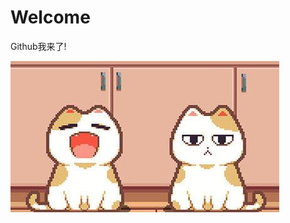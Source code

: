 # Welcome

Github我来了! 

![haha](https://github.com/loveq369/loveq369.github.io/blob/master/2019-10-13-First-Post/48e6164ac56e11ef9acacce4e39404c9.jpeg)

